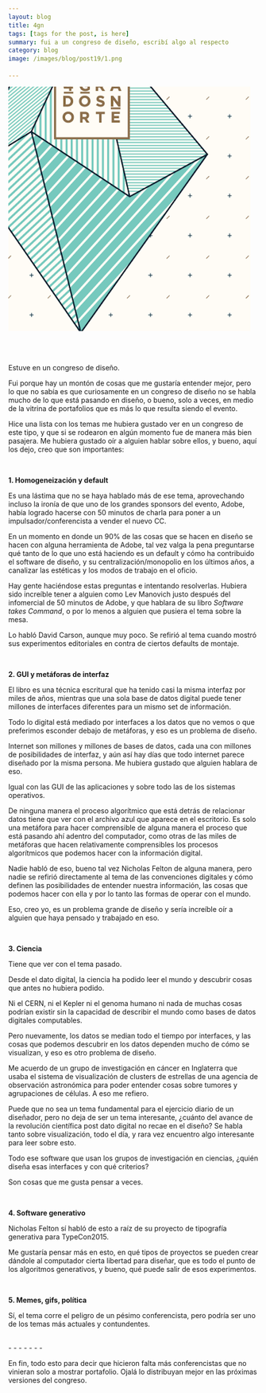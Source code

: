 ```yaml
---
layout: blog
title: 4gn
tags: [tags for the post, is here]  
summary: fui a un congreso de diseño, escribí algo al respecto
category: blog
image: /images/blog/post19/1.png

---
```



![Alt text](/images/blog/post19/1.png)    

<br>
<br>

Estuve en un congreso de diseño.

Fui porque hay un montón de cosas que me gustaría entender mejor, pero lo que no sabía es que curiosamente en un congreso de diseño no se habla mucho de lo que está pasando en diseño, o bueno, solo a veces, en medio de la vitrina de portafolios que es más lo que resulta siendo el evento.

Hice una lista con los temas me hubiera gustado ver en un congreso de este tipo, y que si se rodearon en algún momento fue de manera más bien pasajera. Me hubiera gustado oír a alguien hablar sobre ellos, y bueno, aquí los dejo, creo que son importantes:

<br>


**1. Homogeneización y default**

Es una lástima que no se haya hablado más de ese tema, aprovechando incluso la ironía de que uno de los grandes sponsors del evento, Adobe, había logrado hacerse con 50 minutos de charla para poner a un impulsador/conferencista a vender el nuevo CC.  

En un momento en donde un 90% de las cosas que se hacen en diseño se hacen con alguna herramienta de Adobe, tal vez valga la pena preguntarse qué tanto de lo que uno está haciendo es un default y cómo ha contribuido el software de diseño, y su centralización/monopolio en los últimos años, a canalizar las estéticas y los modos de trabajo en el oficio. 

Hay gente haciéndose estas preguntas e intentando resolverlas. Hubiera sido increíble tener a alguien como Lev Manovich justo después del infomercial de 50 minutos de Adobe, y que hablara de su libro *Software takes Command*, o por lo menos a alguien que pusiera el tema sobre la mesa. 

Lo habló David Carson, aunque muy poco. Se refirió al tema cuando mostró sus experimentos editoriales en contra de ciertos defaults de montaje.

<br>

**2. GUI y metáforas de interfaz**

El libro es una técnica escritural que ha tenido casi la misma interfaz por miles de años, mientras que una sola base de datos digital puede tener millones de interfaces diferentes para un mismo set de información.

Todo lo digital está mediado por interfaces a los datos que no vemos o que preferimos esconder debajo de metáforas, y eso es un problema de diseño.

Internet son millones y millones de bases de datos, cada una con millones de posibilidades de interfaz, y aún así hay días que todo internet parece diseñado por la misma persona. Me hubiera gustado que alguien hablara de eso.
 
Igual con las GUI de las aplicaciones y sobre todo las de los sistemas operativos.

De ninguna manera el proceso algorítmico que está detrás de relacionar datos tiene que ver con el archivo azul que aparece en el escritorio. Es solo una metáfora para hacer comprensible de alguna manera el proceso que está pasando ahí adentro del computador, como otras de las miles de metáforas  que hacen relativamente  comprensibles los procesos algorítmicos que podemos hacer con la información digital. 

Nadie habló de eso, bueno tal vez Nicholas Felton de alguna manera, pero nadie se refirió directamente al tema de las convenciones digitales y cómo definen las posibilidades de entender nuestra información, las cosas que podemos hacer con ella y por lo tanto las formas de operar con el mundo. 

Eso, creo yo, es un problema grande de diseño y sería increíble oír a alguien que haya pensado y trabajado en eso. 

<br>

**3. Ciencia**

Tiene que ver con el tema pasado. 

Desde el dato digital, la ciencia ha podido leer el mundo y descubrir cosas que antes no hubiera podido.

Ni el CERN, ni el Kepler ni el genoma humano ni nada de muchas cosas podrían existir sin la capacidad de describir el mundo como bases de datos digitales computables. 

Pero nuevamente, los datos se median todo el tiempo por interfaces, y las cosas que podemos descubrir en los datos dependen mucho de cómo se visualizan, y eso es otro problema de diseño. 

Me acuerdo de un grupo de investigación en cáncer en Inglaterra que usaba el sistema de visualización de clusters de estrellas de una agencia de observación astronómica para poder entender cosas sobre tumores y agrupaciones de células. A eso me refiero. 

Puede que no sea un tema fundamental para el ejercicio diario de un diseñador, pero no deja de ser un tema interesante, ¿cuánto del avance de la revolución científica post dato digital no recae en el diseño? Se habla tanto sobre visualización, todo el día, y rara vez encuentro algo interesante para leer sobre esto. 

Todo ese software que usan los grupos de investigación en ciencias, ¿quién diseña esas interfaces y con qué criterios?

Son cosas que me gusta pensar a veces.

<br>

**4. Software generativo**

Nicholas Felton sí habló de esto a raíz de su proyecto de tipografía generativa para TypeCon2015. 

Me gustaría pensar más en esto, en qué tipos de proyectos se pueden crear dándole al computador cierta libertad para diseñar, que es todo el punto de los algoritmos generativos, y bueno, qué puede salir de esos experimentos. 

<br>

**5. Memes, gifs, política**

Sí, el tema corre el peligro de un pésimo conferencista, pero podría ser uno de los temas más actuales y contundentes. 

<br>
- - - - - - -
<br>

En fin, todo esto para decir que hicieron falta más conferencistas que no vinieran solo a mostrar portafolio. Ojalá lo distribuyan mejor en las próximas versiones del congreso. 
<br>
<br>


